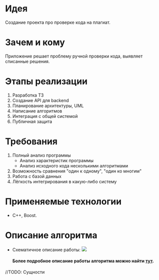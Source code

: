 # Идея
Создание проекта про проверке кода на плагиат.
  
# Зачем и кому
Приложение решает проблему ручной проверки кода, выявляет списанные решения.
# Этапы реализации
 1. Разработка ТЗ
 3. Создание API для backend
 4. Планирование архитектуры, UML
 6. Написание алгоритмов
 7. Интеграция с общей системой
 8. Публичная защита
# Требования
1. Полный анализ программы
    * Анализ характеристик программы
    * Анализ исходного кода несколькими алгоритмами
2. Возможность сравнения "один к одному", "один ко многим"
3. Работа с базой данных
4. Лёгкость интегрирования в какую-либо систему


# Применяемые технологии
*  C++, Boost.

# Описание алгоритма

* Схематичное описание работы:
 ![](https://www.lucidchart.com/publicSegments/view/9cc237a0-e363-40c9-93e2-d7cccc565733/image.png)
    #### Более подробное описание работы алгоритма можно найти [тут](https://github.com/CoolCodeTeam/CoolSteal/blob/master/docs/algorithm.md).





//TODO: Сущности




